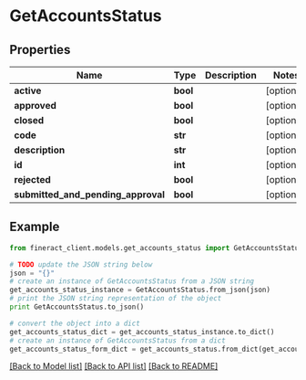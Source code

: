 # GetAccountsStatus


## Properties

Name | Type | Description | Notes
------------ | ------------- | ------------- | -------------
**active** | **bool** |  | [optional] 
**approved** | **bool** |  | [optional] 
**closed** | **bool** |  | [optional] 
**code** | **str** |  | [optional] 
**description** | **str** |  | [optional] 
**id** | **int** |  | [optional] 
**rejected** | **bool** |  | [optional] 
**submitted_and_pending_approval** | **bool** |  | [optional] 

## Example

```python
from fineract_client.models.get_accounts_status import GetAccountsStatus

# TODO update the JSON string below
json = "{}"
# create an instance of GetAccountsStatus from a JSON string
get_accounts_status_instance = GetAccountsStatus.from_json(json)
# print the JSON string representation of the object
print GetAccountsStatus.to_json()

# convert the object into a dict
get_accounts_status_dict = get_accounts_status_instance.to_dict()
# create an instance of GetAccountsStatus from a dict
get_accounts_status_form_dict = get_accounts_status.from_dict(get_accounts_status_dict)
```
[[Back to Model list]](../README.md#documentation-for-models) [[Back to API list]](../README.md#documentation-for-api-endpoints) [[Back to README]](../README.md)



